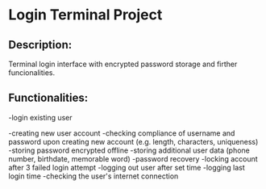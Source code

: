 # Login Terminal Project
## Description:
Terminal login interface with encrypted password storage and firther funcionalities.
## Functionalities:
-login existing user

-creating new user account
-checking compliance of username and password upon creating new account (e.g. length, characters, uniqueness)
-storing password encrypted offline
-storing additional user data (phone number, birthdate, memorable word)
-password recovery
-locking account after 3 failed login attempt
-logging out user after set time
-logging last login time
-checking the user's internet connection
